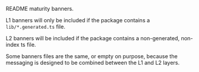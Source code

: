 README maturity banners.

L1 banners will only be included if the package contains a
`lib/*.generated.ts` file.

L2 banners will be included if the package contains a non-generated,
non-index ts file.

Some banners files are the same, or empty on purpose, because the messaging
is designed to be combined between the L1 and L2 layers.
